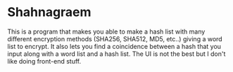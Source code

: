 # Shahnagraem
This is a program that makes you able to make a hash list with many different encryption methods (SHA256, SHA512, MD5, etc..) giving a word list to encrypt.
It also lets you find a coincidence between a hash that you input along with a word list and a hash list.
The UI is not the best but I don't like doing front-end stuff.
